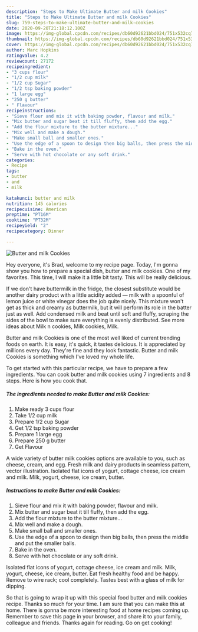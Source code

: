 ```yaml
---
description: "Steps to Make Ultimate Butter and milk Cookies"
title: "Steps to Make Ultimate Butter and milk Cookies"
slug: 759-steps-to-make-ultimate-butter-and-milk-cookies
date: 2020-09-20T21:18:12.100Z
image: https://img-global.cpcdn.com/recipes/db60d92621bbd024/751x532cq70/butter-and-milk-cookies-recipe-main-photo.jpg
thumbnail: https://img-global.cpcdn.com/recipes/db60d92621bbd024/751x532cq70/butter-and-milk-cookies-recipe-main-photo.jpg
cover: https://img-global.cpcdn.com/recipes/db60d92621bbd024/751x532cq70/butter-and-milk-cookies-recipe-main-photo.jpg
author: Marc Hopkins
ratingvalue: 4.2
reviewcount: 27172
recipeingredient:
- "3 cups flour"
- "1/2 cup milk"
- "1/2 cup Sugar"
- "1/2 tsp baking powder"
- "1 large egg"
- "250 g butter"
- " Flavour"
recipeinstructions:
- "Sieve flour and mix it with baking powder, flavour and milk."
- "Mix butter and sugar beat it till fluffy, then add the egg."
- "Add the flour mixture to the butter mixture..."
- "Mix well and make a dough."
- "Make small ball and smaller ones."
- "Use the edge of a spoon to design then big balls, then press the middle and put the smaller balls."
- "Bake in the oven."
- "Serve with hot chocolate or any soft drink."
categories:
- Recipe
tags:
- butter
- and
- milk

katakunci: butter and milk 
nutrition: 145 calories
recipecuisine: American
preptime: "PT16M"
cooktime: "PT32M"
recipeyield: "2"
recipecategory: Dinner

---
```



![Butter and milk Cookies](https://img-global.cpcdn.com/recipes/db60d92621bbd024/751x532cq70/butter-and-milk-cookies-recipe-main-photo.jpg)

Hey everyone, it's Brad, welcome to my recipe page. Today, I'm gonna show you how to prepare a special dish, butter and milk cookies. One of my favorites. This time, I will make it a little bit tasty. This will be really delicious.

If we don&#39;t have buttermilk in the fridge, the closest substitute would be another dairy product with a little acidity added — milk with a spoonful of lemon juice or white vinegar does the job quite nicely. This mixture won&#39;t get as thick and creamy as buttermilk, but it will perform its role in the batter just as well. Add condensed milk and beat until soft and fluffy, scraping the sides of the bowl to make sure everything is evenly distributed. See more ideas about Milk n cookies, Milk cookies, Milk.

Butter and milk Cookies is one of the most well liked of current trending foods on earth. It is easy, it's quick, it tastes delicious. It is appreciated by millions every day. They're fine and they look fantastic. Butter and milk Cookies is something which I've loved my whole life.


To get started with this particular recipe, we have to prepare a few ingredients. You can cook butter and milk cookies using 7 ingredients and 8 steps. Here is how you cook that.

<!--inarticleads1-->

##### The ingredients needed to make Butter and milk Cookies:

1. Make ready 3 cups flour
1. Take 1/2 cup milk
1. Prepare 1/2 cup Sugar
1. Get 1/2 tsp baking powder
1. Prepare 1 large egg
1. Prepare 250 g butter
1. Get  Flavour


A wide variety of butter milk cookies options are available to you, such as cheese, cream, and egg. Fresh milk and dairy products in seamless pattern, vector illustration. Isolated flat icons of yogurt, cottage cheese, ice cream and milk. Milk, yogurt, cheese, ice cream, butter. 

<!--inarticleads2-->

##### Instructions to make Butter and milk Cookies:

1. Sieve flour and mix it with baking powder, flavour and milk.
1. Mix butter and sugar beat it till fluffy, then add the egg.
1. Add the flour mixture to the butter mixture...
1. Mix well and make a dough.
1. Make small ball and smaller ones.
1. Use the edge of a spoon to design then big balls, then press the middle and put the smaller balls.
1. Bake in the oven.
1. Serve with hot chocolate or any soft drink.


Isolated flat icons of yogurt, cottage cheese, ice cream and milk. Milk, yogurt, cheese, ice cream, butter. Eat fresh healthy food and be happy. Remove to wire rack; cool completely. Tastes best with a glass of milk for dipping. 

So that is going to wrap it up with this special food butter and milk cookies recipe. Thanks so much for your time. I am sure that you can make this at home. There is gonna be more interesting food at home recipes coming up. Remember to save this page in your browser, and share it to your family, colleague and friends. Thanks again for reading. Go on get cooking!
